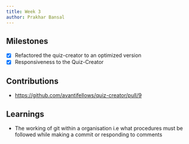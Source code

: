 ```yaml
---
title: Week 3
author: Prakhar Bansal
---
```


## Milestones

- [x] Refactored the quiz-creator to an optimized version
- [x] Responsiveness to the Quiz-Creator

## Contributions

- https://github.com/avantifellows/quiz-creator/pull/9

## Learnings

- The working of git within a organisation i.e what procedures must be followed while making a commit or responding to comments
